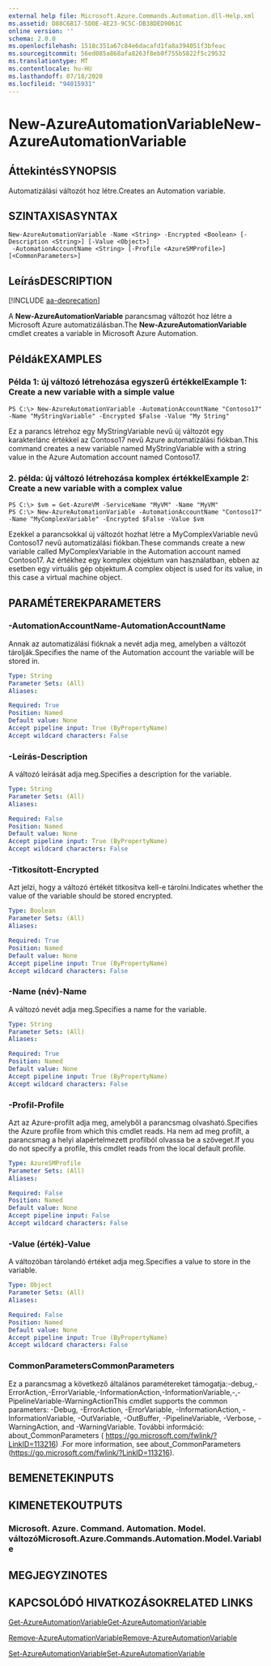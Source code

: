 ```yaml
---
external help file: Microsoft.Azure.Commands.Automation.dll-Help.xml
ms.assetid: D88C6B17-5D0E-4E23-9C5C-DB38DED9061C
online version: ''
schema: 2.0.0
ms.openlocfilehash: 1518c351a67c84e6dacafd1fa8a394051f3bfeac
ms.sourcegitcommit: 56ed085a868afa8263f8eb0f755b5822f5c29532
ms.translationtype: MT
ms.contentlocale: hu-HU
ms.lasthandoff: 07/18/2020
ms.locfileid: "94015931"
---
```

# <span data-ttu-id="76bfb-101">New-AzureAutomationVariable</span><span class="sxs-lookup"><span data-stu-id="76bfb-101">New-AzureAutomationVariable</span></span>

## <span data-ttu-id="76bfb-102">Áttekintés</span><span class="sxs-lookup"><span data-stu-id="76bfb-102">SYNOPSIS</span></span>

<span data-ttu-id="76bfb-103">Automatizálási változót hoz létre.</span><span class="sxs-lookup"><span data-stu-id="76bfb-103">Creates an Automation variable.</span></span>

## <span data-ttu-id="76bfb-104">SZINTAXISA</span><span class="sxs-lookup"><span data-stu-id="76bfb-104">SYNTAX</span></span>

```
New-AzureAutomationVariable -Name <String> -Encrypted <Boolean> [-Description <String>] [-Value <Object>]
 -AutomationAccountName <String> [-Profile <AzureSMProfile>] [<CommonParameters>]
```

## <span data-ttu-id="76bfb-105">Leírás</span><span class="sxs-lookup"><span data-stu-id="76bfb-105">DESCRIPTION</span></span>

[!INCLUDE [aa-deprecation](../include/aa-deprecation.md)]

<span data-ttu-id="76bfb-106">A **New-AzureAutomationVariable** parancsmag változót hoz létre a Microsoft Azure automatizálásban.</span><span class="sxs-lookup"><span data-stu-id="76bfb-106">The **New-AzureAutomationVariable** cmdlet creates a variable in Microsoft Azure Automation.</span></span>

## <span data-ttu-id="76bfb-107">Példák</span><span class="sxs-lookup"><span data-stu-id="76bfb-107">EXAMPLES</span></span>

### <span data-ttu-id="76bfb-108">Példa 1: új változó létrehozása egyszerű értékkel</span><span class="sxs-lookup"><span data-stu-id="76bfb-108">Example 1: Create a new variable with a simple value</span></span>
```
PS C:\> New-AzureAutomationVariable -AutomationAccountName "Contoso17" -Name "MyStringVariable" -Encrypted $False -Value "My String"
```

<span data-ttu-id="76bfb-109">Ez a parancs létrehoz egy MyStringVariable nevű új változót egy karakterlánc értékkel az Contoso17 nevű Azure automatizálási fiókban.</span><span class="sxs-lookup"><span data-stu-id="76bfb-109">This command creates a new variable named MyStringVariable with a string value in the Azure Automation account named Contoso17.</span></span>

### <span data-ttu-id="76bfb-110">2. példa: új változó létrehozása komplex értékkel</span><span class="sxs-lookup"><span data-stu-id="76bfb-110">Example 2: Create a new variable with a complex value</span></span>
```
PS C:\> $vm = Get-AzureVM -ServiceName "MyVM" -Name "MyVM"
PS C:\> New-AzureAutomationVariable -AutomationAccountName "Contoso17" -Name "MyComplexVariable" -Encrypted $False -Value $vm
```

<span data-ttu-id="76bfb-111">Ezekkel a parancsokkal új változót hozhat létre a MyComplexVariable nevű Contoso17 nevű automatizálási fiókban.</span><span class="sxs-lookup"><span data-stu-id="76bfb-111">These commands create a new variable called MyComplexVariable in the Automation account named Contoso17.</span></span>
<span data-ttu-id="76bfb-112">Az értékhez egy komplex objektum van használatban, ebben az esetben egy virtuális gép objektum.</span><span class="sxs-lookup"><span data-stu-id="76bfb-112">A complex object is used for its value, in this case a virtual machine object.</span></span>

## <span data-ttu-id="76bfb-113">PARAMÉTEREK</span><span class="sxs-lookup"><span data-stu-id="76bfb-113">PARAMETERS</span></span>

### <span data-ttu-id="76bfb-114">-AutomationAccountName</span><span class="sxs-lookup"><span data-stu-id="76bfb-114">-AutomationAccountName</span></span>
<span data-ttu-id="76bfb-115">Annak az automatizálási fióknak a nevét adja meg, amelyben a változót tárolják.</span><span class="sxs-lookup"><span data-stu-id="76bfb-115">Specifies the name of the Automation account the variable will be stored in.</span></span>

```yaml
Type: String
Parameter Sets: (All)
Aliases: 

Required: True
Position: Named
Default value: None
Accept pipeline input: True (ByPropertyName)
Accept wildcard characters: False
```

### <span data-ttu-id="76bfb-116">-Leírás</span><span class="sxs-lookup"><span data-stu-id="76bfb-116">-Description</span></span>
<span data-ttu-id="76bfb-117">A változó leírását adja meg.</span><span class="sxs-lookup"><span data-stu-id="76bfb-117">Specifies a description for the variable.</span></span>

```yaml
Type: String
Parameter Sets: (All)
Aliases: 

Required: False
Position: Named
Default value: None
Accept pipeline input: True (ByPropertyName)
Accept wildcard characters: False
```

### <span data-ttu-id="76bfb-118">-Titkosított</span><span class="sxs-lookup"><span data-stu-id="76bfb-118">-Encrypted</span></span>
<span data-ttu-id="76bfb-119">Azt jelzi, hogy a változó értékét titkosítva kell-e tárolni.</span><span class="sxs-lookup"><span data-stu-id="76bfb-119">Indicates whether the value of the variable should be stored encrypted.</span></span>

```yaml
Type: Boolean
Parameter Sets: (All)
Aliases: 

Required: True
Position: Named
Default value: None
Accept pipeline input: True (ByPropertyName)
Accept wildcard characters: False
```

### <span data-ttu-id="76bfb-120">-Name (név)</span><span class="sxs-lookup"><span data-stu-id="76bfb-120">-Name</span></span>
<span data-ttu-id="76bfb-121">A változó nevét adja meg.</span><span class="sxs-lookup"><span data-stu-id="76bfb-121">Specifies a name for the variable.</span></span>

```yaml
Type: String
Parameter Sets: (All)
Aliases: 

Required: True
Position: Named
Default value: None
Accept pipeline input: True (ByPropertyName)
Accept wildcard characters: False
```

### <span data-ttu-id="76bfb-122">-Profil</span><span class="sxs-lookup"><span data-stu-id="76bfb-122">-Profile</span></span>
<span data-ttu-id="76bfb-123">Azt az Azure-profilt adja meg, amelyből a parancsmag olvasható.</span><span class="sxs-lookup"><span data-stu-id="76bfb-123">Specifies the Azure profile from which this cmdlet reads.</span></span>
<span data-ttu-id="76bfb-124">Ha nem ad meg profilt, a parancsmag a helyi alapértelmezett profilból olvassa be a szöveget.</span><span class="sxs-lookup"><span data-stu-id="76bfb-124">If you do not specify a profile, this cmdlet reads from the local default profile.</span></span>

```yaml
Type: AzureSMProfile
Parameter Sets: (All)
Aliases: 

Required: False
Position: Named
Default value: None
Accept pipeline input: False
Accept wildcard characters: False
```

### <span data-ttu-id="76bfb-125">-Value (érték)</span><span class="sxs-lookup"><span data-stu-id="76bfb-125">-Value</span></span>
<span data-ttu-id="76bfb-126">A változóban tárolandó értéket adja meg.</span><span class="sxs-lookup"><span data-stu-id="76bfb-126">Specifies a value to store in the variable.</span></span>

```yaml
Type: Object
Parameter Sets: (All)
Aliases: 

Required: False
Position: Named
Default value: None
Accept pipeline input: True (ByPropertyName)
Accept wildcard characters: False
```

### <span data-ttu-id="76bfb-127">CommonParameters</span><span class="sxs-lookup"><span data-stu-id="76bfb-127">CommonParameters</span></span>
<span data-ttu-id="76bfb-128">Ez a parancsmag a következő általános paramétereket támogatja:-debug,-ErrorAction,-ErrorVariable,-InformationAction,-InformationVariable,-,-PipelineVariable-WarningAction</span><span class="sxs-lookup"><span data-stu-id="76bfb-128">This cmdlet supports the common parameters: -Debug, -ErrorAction, -ErrorVariable, -InformationAction, -InformationVariable, -OutVariable, -OutBuffer, -PipelineVariable, -Verbose, -WarningAction, and -WarningVariable.</span></span> <span data-ttu-id="76bfb-129">További információ: about_CommonParameters ( https://go.microsoft.com/fwlink/?LinkID=113216) .</span><span class="sxs-lookup"><span data-stu-id="76bfb-129">For more information, see about_CommonParameters (https://go.microsoft.com/fwlink/?LinkID=113216).</span></span>

## <span data-ttu-id="76bfb-130">BEMENETEK</span><span class="sxs-lookup"><span data-stu-id="76bfb-130">INPUTS</span></span>

## <span data-ttu-id="76bfb-131">KIMENETEK</span><span class="sxs-lookup"><span data-stu-id="76bfb-131">OUTPUTS</span></span>

### <span data-ttu-id="76bfb-132">Microsoft. Azure. Command. Automation. Model. változó</span><span class="sxs-lookup"><span data-stu-id="76bfb-132">Microsoft.Azure.Commands.Automation.Model.Variable</span></span>

## <span data-ttu-id="76bfb-133">MEGJEGYZI</span><span class="sxs-lookup"><span data-stu-id="76bfb-133">NOTES</span></span>

## <span data-ttu-id="76bfb-134">KAPCSOLÓDÓ HIVATKOZÁSOK</span><span class="sxs-lookup"><span data-stu-id="76bfb-134">RELATED LINKS</span></span>

[<span data-ttu-id="76bfb-135">Get-AzureAutomationVariable</span><span class="sxs-lookup"><span data-stu-id="76bfb-135">Get-AzureAutomationVariable</span></span>](./Get-AzureAutomationVariable.md)

[<span data-ttu-id="76bfb-136">Remove-AzureAutomationVariable</span><span class="sxs-lookup"><span data-stu-id="76bfb-136">Remove-AzureAutomationVariable</span></span>](./Remove-AzureAutomationVariable.md)

[<span data-ttu-id="76bfb-137">Set-AzureAutomationVariable</span><span class="sxs-lookup"><span data-stu-id="76bfb-137">Set-AzureAutomationVariable</span></span>](./Set-AzureAutomationVariable.md)


